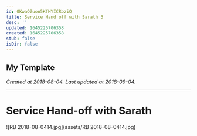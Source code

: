 ```yaml
---
id: 0KwaOZuon5KfHYICRbziQ
title: Service Hand off with Sarath 3
desc: ''
updated: 1645225706358
created: 1645225706358
stub: false
isDir: false
---
```

My Template
---

_Created at 2018-08-04._
_Last updated at 2018-09-04._




---

# Service Hand-off with Sarath


![RB 2018-08-0414.jpg](assets/RB 2018-08-0414.jpg)

